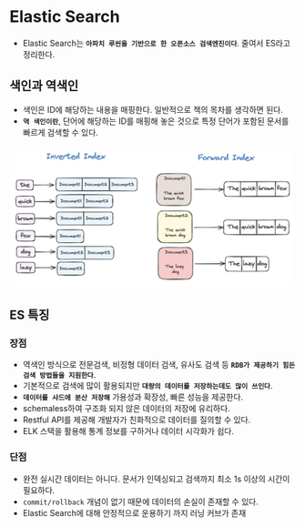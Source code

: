 # Elastic Search

- Elastic Search는 **`아파치 루씬을 기반으로 한 오픈소스 검색엔진이다`**. 줄여서 ES라고 정리한다.

## 색인과 역색인

- 색인은 ID에 해당하는 내용을 매핑한다. 일반적으로 책의 목차를 생각하면 된다.
- **`역 색인이란`**, 단어에 해당하는 ID를 매핑해 놓은 것으로 특정 단어가 포함된 문서를 빠르게 검색할 수 있다.

 <img src="https://github.com/programmer-sjk/TIL/blob/main/images/db/nosql/invert-index.png" width="500">

## ES 특징

### 장점

- 역색인 방식으로 전문검색, 비정형 데이터 검색, 유사도 검색 등 **`RDB가 제공하기 힘든 검색 방법들을 지원한다`**.
- 기본적으로 검색에 많이 활용되지만 **`대량의 데이터를 저장하는데도 많이 쓰인다`**.
- **`데이터를 샤드에 분산 저장해`** 가용성과 확장성, 빠른 성능을 제공한다.
- schemaless하여 구조화 되지 않은 데이터의 저장에 유리하다.
- Restful API를 제공해 개발자가 친화적으로 데이터를 질의할 수 있다.
- ELK 스택을 활용해 통계 정보를 구하거나 데이터 시각화가 쉽다.

### 단점

- 완전 실시간 데이터는 아니다. 문서가 인덱싱되고 검색까지 최소 1s 이상의 시간이 필요하다.
- `commit/rollback` 개념이 없기 때문에 데이터의 손실이 존재할 수 있다.
- Elastic Search에 대해 안정적으로 운용하기 까지 러닝 커브가 존재
